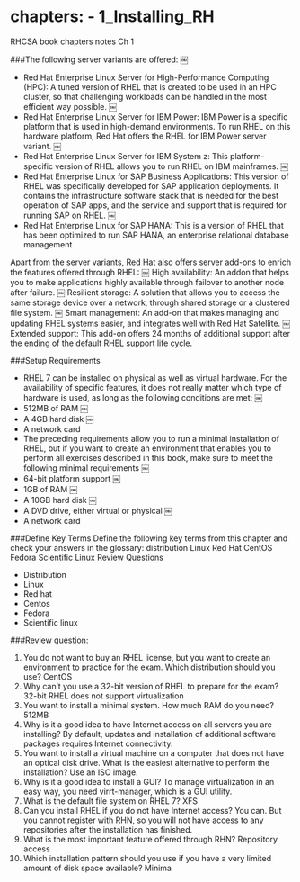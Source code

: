 
# chapters: - 1_Installing_RH

RHCSA book chapters notes Ch 1

###The following server variants are offered: ￼ 
- Red Hat Enterprise Linux Server for High-Performance Computing (HPC): A tuned version of RHEL that is created to be used in an HPC cluster, so that challenging workloads can be handled in the most efficient way possible. ￼ 
 - Red Hat Enterprise Linux Server for IBM Power: IBM Power is a specific platform that is used in high-demand environments. To run RHEL on this hardware platform, Red Hat offers the RHEL for IBM Power server variant. ￼ 
- Red Hat Enterprise Linux Server for IBM System z: This platform-specific version of RHEL allows you to run RHEL on IBM mainframes. ￼ 
- Red Hat Enterprise Linux for SAP Business Applications: This version of RHEL was specifically developed for SAP application deployments. It contains the infrastructure software stack that is needed for the best operation of SAP apps, and the service and support that is required for running SAP on RHEL. ￼ 
- Red Hat Enterprise Linux for SAP HANA: This is a version of RHEL that has been optimized to run SAP HANA, an enterprise relational database management

Apart from the server variants, Red Hat also offers server add-ons to enrich the features offered through RHEL: ￼
High availability: An addon that helps you to make applications highly available through failover to another node after failure. ￼
Resilient storage: A solution that allows you to access the same storage device over a network, through shared storage or a clustered file system. ￼ 
Smart management: An add-on that makes managing and updating RHEL systems easier, and integrates well with Red Hat Satellite. ￼ 
Extended support: This add-on offers 24 months of additional support after the ending of the default RHEL support life cycle.

###Setup Requirements 
- RHEL 7 can be installed on physical as well as virtual hardware. For the availability of specific features, it does not really matter which type of hardware is used, as long as the following conditions are met: ￼ 
- 512MB of RAM ￼ 
- A 4GB hard disk ￼ 
- A network card 
- The preceding requirements allow you to run a minimal installation of RHEL, but if you want to create an environment that enables you to perform all exercises described in this book, make sure to meet the following minimal requirements ￼ 
- 64-bit platform support ￼ 
- 1GB of RAM ￼ 
- A 10GB hard disk ￼ 
- A DVD drive, either virtual or physical ￼ 
- A network card

###Define Key Terms 
Define the following key terms from this chapter and check your answers in the glossary: distribution Linux Red Hat CentOS Fedora Scientific Linux Review Questions 
- Distribution
- Linux
- Red hat
- Centos
- Fedora
- Scientific linux

###Review question:
1. You do not want to buy an RHEL license, but you want to create an environment to practice for the exam. Which distribution should you use? 
CentOS
2. Why can’t you use a 32-bit version of RHEL to prepare for the exam? 
32-bit RHEL does not support virtualization
3. You want to install a minimal system. How much RAM do you need? 
512MB 
4. Why is it a good idea to have Internet access on all servers you are installing? 
By default, updates and installation of additional software packages requires Internet connectivity.
5. You want to install a  virtual machine on a computer that does not have an optical disk drive. What is the easiest alternative to perform the installation? 
Use an ISO image.
6. Why is it a good idea to install a GUI? 
To manage virtualization in an easy way, you need virrt-manager, which is a GUI utility.
7. What is the default file system on RHEL 7? 
XFS
8. Can you install RHEL if you do not have Internet access? 
You can. But you cannot register with RHN, so you will not have access to any repositories after the installation has finished. 
9. What is the most important feature offered through RHN? 
Repository access
10. Which installation pattern should you use if you have a very limited amount of disk space available?
Minima
